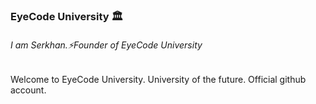 ### EyeCode University 🏛️
###### I am Serkhan.⚡Founder of EyeCode University
Welcome to EyeCode University. University of the future.
Official github account.

<!--
**southsidescript/southsidescript** is a ✨ _special_ ✨ repository because its `README.md` (this file) appears on your GitHub profile.

Here are some ideas to get you started:

- 🔭 I’m currently working on ...
- 🌱 I’m currently learning ...
- 👯 I’m looking to collaborate on ...
- 🤔 I’m looking for help with ...
- 💬 Ask me about ...
- 📫 How to reach me: ...
- 😄 Pronouns: ...
- ⚡ Fun fact: ...
-->

